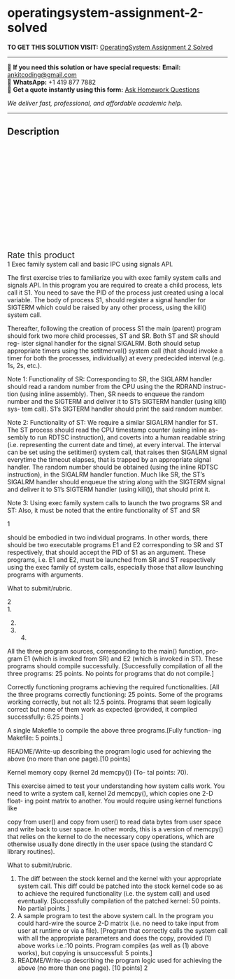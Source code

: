 # operatingsystem-assignment-2-solved
**TO GET THIS SOLUTION VISIT:** [OperatingSystem Assignment 2 Solved](https://www.ankitcodinghub.com/product/operatingsystem-assignment-2-solved/)


---

📩 **If you need this solution or have special requests:** **Email:** ankitcoding@gmail.com  
📱 **WhatsApp:** +1 419 877 7882  
📄 **Get a quote instantly using this form:** [Ask Homework Questions](https://www.ankitcodinghub.com/services/ask-homework-questions/)

*We deliver fast, professional, and affordable academic help.*

---

<h2>Description</h2>



<div class="kk-star-ratings kksr-auto kksr-align-center kksr-valign-top" data-payload="{&quot;align&quot;:&quot;center&quot;,&quot;id&quot;:&quot;91419&quot;,&quot;slug&quot;:&quot;default&quot;,&quot;valign&quot;:&quot;top&quot;,&quot;ignore&quot;:&quot;&quot;,&quot;reference&quot;:&quot;auto&quot;,&quot;class&quot;:&quot;&quot;,&quot;count&quot;:&quot;0&quot;,&quot;legendonly&quot;:&quot;&quot;,&quot;readonly&quot;:&quot;&quot;,&quot;score&quot;:&quot;0&quot;,&quot;starsonly&quot;:&quot;&quot;,&quot;best&quot;:&quot;5&quot;,&quot;gap&quot;:&quot;4&quot;,&quot;greet&quot;:&quot;Rate this product&quot;,&quot;legend&quot;:&quot;0\/5 - (0 votes)&quot;,&quot;size&quot;:&quot;24&quot;,&quot;title&quot;:&quot;OperatingSystem Assignment 2 Solved&quot;,&quot;width&quot;:&quot;0&quot;,&quot;_legend&quot;:&quot;{score}\/{best} - ({count} {votes})&quot;,&quot;font_factor&quot;:&quot;1.25&quot;}">

<div class="kksr-stars">

<div class="kksr-stars-inactive">
            <div class="kksr-star" data-star="1" style="padding-right: 4px">


<div class="kksr-icon" style="width: 24px; height: 24px;"></div>
        </div>
            <div class="kksr-star" data-star="2" style="padding-right: 4px">


<div class="kksr-icon" style="width: 24px; height: 24px;"></div>
        </div>
            <div class="kksr-star" data-star="3" style="padding-right: 4px">


<div class="kksr-icon" style="width: 24px; height: 24px;"></div>
        </div>
            <div class="kksr-star" data-star="4" style="padding-right: 4px">


<div class="kksr-icon" style="width: 24px; height: 24px;"></div>
        </div>
            <div class="kksr-star" data-star="5" style="padding-right: 4px">


<div class="kksr-icon" style="width: 24px; height: 24px;"></div>
        </div>
    </div>

<div class="kksr-stars-active" style="width: 0px;">
            <div class="kksr-star" style="padding-right: 4px">


<div class="kksr-icon" style="width: 24px; height: 24px;"></div>
        </div>
            <div class="kksr-star" style="padding-right: 4px">


<div class="kksr-icon" style="width: 24px; height: 24px;"></div>
        </div>
            <div class="kksr-star" style="padding-right: 4px">


<div class="kksr-icon" style="width: 24px; height: 24px;"></div>
        </div>
            <div class="kksr-star" style="padding-right: 4px">


<div class="kksr-icon" style="width: 24px; height: 24px;"></div>
        </div>
            <div class="kksr-star" style="padding-right: 4px">


<div class="kksr-icon" style="width: 24px; height: 24px;"></div>
        </div>
    </div>
</div>


<div class="kksr-legend" style="font-size: 19.2px;">
            <span class="kksr-muted">Rate this product</span>
    </div>
    </div>
<div class="page" title="Page 1">
<div class="layoutArea">
<div class="column">
1 Exec family system call and basic IPC using signals API.

The first exercise tries to familiarize you with exec family system calls and signals API. In this program you are required to create a child process, lets call it S1. You need to save the PID of the process just created using a local variable. The body of process S1, should register a signal handler for SIGTERM which could be raised by any other process, using the kill() system call.

Thereafter, following the creation of process S1 the main (parent) program should fork two more child processes, ST and SR. Both ST and SR should reg- ister signal handler for the signal SIGALRM. Both should setup appropriate timers using the setitmerval() system call (that should invoke a timer for both the processes, individually) at every predecided interval (e.g. 1s, 2s, etc.).

Note 1: Functionality of SR: Corresponding to SR, the SIGLARM handler should read a random number from the CPU using the the RDRAND instruc- tion (using inline assembly). Then, SR needs to enqueue the random number and the SIGTERM and deliver it to S1’s SIGTERM handler (using kill() sys- tem call). S1’s SIGTERM handler should print the said random number.

Note 2: Functionality of ST: We require a similar SIGALRM handler for ST. The ST process should read the CPU timestamp counter (using inline as- sembly to run RDTSC instruction), and coverts into a human readable string (i.e. representing the current date and time), at every interval. The interval can be set using the setitimer() system call, that raises then SIGALRM signal everytime the timeout elapses, that is trapped by an appropriate signal handler. The random number should be obtained (using the inline RDTSC instruction), in the SIGALRM handler function. Much like SR, the ST’s SIGALRM handler should enqueue the string along with the SIGTERM signal and deliver it to S1’s SIGTERM handler (using kill()), that should print it.

Note 3: Using exec family system calls to launch the two programs SR and ST: Also, it must be noted that the entire functionality of ST and SR

1

</div>
</div>
</div>
<div class="page" title="Page 2">
<div class="layoutArea">
<div class="column">
should be embodied in two individual programs. In other words, there should be two executable programs E1 and E2 corresponding to SR and ST respectively, that should accept the PID of S1 as an argument. These programs, i.e. E1 and E2, must be launched from SR and ST respectively using the exec family of system calls, especially those that allow launching programs with arguments.

What to submit/rubric.

</div>
</div>
<div class="layoutArea">
<div class="column">
2

</div>
</div>
<div class="layoutArea">
<div class="column">
1.

2.

3. 4.

</div>
<div class="column">
All the three program sources, corresponding to the main() function, pro- gram E1 (which is invoked from SR) and E2 (which is invoked in ST). These programs should compile successfully. [Successfully compilation of all the three programs: 25 points. No points for programs that do not compile.]

Correctly functioning programs achieving the required functionalities. [All the three programs correctly functioning: 25 points. Some of the programs working correctly, but not all: 12.5 points. Programs that seem logically correct but none of them work as expected (provided, it compiled successfully: 6.25 points.]

A single Makefile to compile the above three programs.[Fully function- ing Makefile: 5 points.]

README/Write-up describing the program logic used for achieving the above (no more than one page).[10 points]

Kernel memory copy (kernel 2d memcpy()) (To- tal points: 70).

</div>
</div>
<div class="layoutArea">
<div class="column">
This exercise aimed to test your understanding how system calls work. You need to write a system call, kernel 2d memcpy(), which copies one 2-D float- ing point matrix to another. You would require using kernel functions like

copy from user() and copy from user() to read data bytes from user space and write back to user space. In other words, this is a version of memcpy() that relies on the kernel to do the necessary copy operations, which are otherwise usually done directly in the user space (using the standard C library routines).

What to submit/rubric.

<ol>
<li>The diff between the stock kernel and the kernel with your appropriate system call. This diff could be patched into the stock kernel code so as to achieve the required functionality (i.e. the system call) and used eventually. [Successfully compilation of the patched kernel: 50 points. No partial points.]</li>
<li>A sample program to test the above system call. In the program you could hard-wire the source 2-D matrix (i.e. no need to take input from user at runtime or via a file). [Program that correctly calls the system call with all the appropriate parameters and does the copy, provided (1) above works i.e.:10 points. Program compiles (as well as (1) above works), but copying is unsuccessful: 5 points.]</li>
<li>README/Write-up describing the program logic used for achieving the above (no more than one page). [10 points]
2
</li>
</ol>
</div>
</div>
</div>
